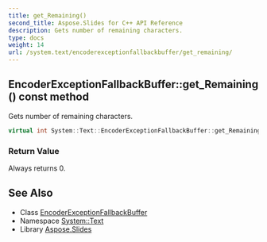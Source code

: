 ```yaml
---
title: get_Remaining()
second_title: Aspose.Slides for C++ API Reference
description: Gets number of remaining characters.
type: docs
weight: 14
url: /system.text/encoderexceptionfallbackbuffer/get_remaining/
---
```

## EncoderExceptionFallbackBuffer::get_Remaining() const method


Gets number of remaining characters.

```cpp
virtual int System::Text::EncoderExceptionFallbackBuffer::get_Remaining() const override
```


### Return Value

Always returns 0.

## See Also

* Class [EncoderExceptionFallbackBuffer](../)
* Namespace [System::Text](../../)
* Library [Aspose.Slides](../../../)